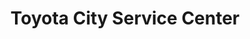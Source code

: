 ---
title: "Toyota City Service Center"
url: /mamaroneck/toyota-city-service-center/
shop: Autowerkstatt
---